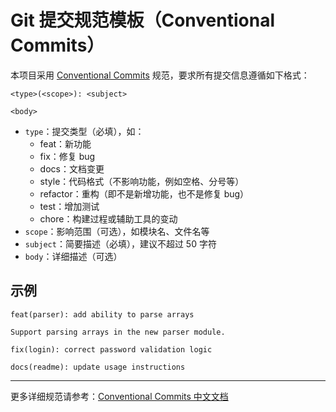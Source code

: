 # Git 提交规范模板（Conventional Commits）

本项目采用 [Conventional Commits](https://www.conventionalcommits.org/zh-hans/v1.0.0/) 规范，要求所有提交信息遵循如下格式：

```
<type>(<scope>): <subject>

<body>
```

- `type`：提交类型（必填），如：
  - feat：新功能
  - fix：修复 bug
  - docs：文档变更
  - style：代码格式（不影响功能，例如空格、分号等）
  - refactor：重构（即不是新增功能，也不是修复 bug）
  - test：增加测试
  - chore：构建过程或辅助工具的变动
- `scope`：影响范围（可选），如模块名、文件名等
- `subject`：简要描述（必填），建议不超过 50 字符
- `body`：详细描述（可选）

## 示例

```
feat(parser): add ability to parse arrays

Support parsing arrays in the new parser module.
```

```
fix(login): correct password validation logic
```

```
docs(readme): update usage instructions
```

---

更多详细规范请参考：[Conventional Commits 中文文档](https://www.conventionalcommits.org/zh-hans/v1.0.0/) 